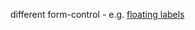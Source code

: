 different form-control - e.g. [floating labels](https://getbootstrap.com/docs/5.0/forms/floating-labels)
